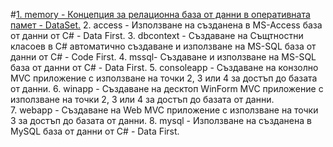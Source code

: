 #[1. memory - Концепция за релационна база от данни в оперативната памет - DataSet.](https://github.com/vakovsky/11/tree/main/part2(db)/1.memory)
2. access - Използване на създанена в MS-Access база от данни от C# - Data First.
3. dbcontext - Създаване на Същтностни класоев в C# автоматично създаване и използване на MS-SQL база от данни от C# - Code First.
4. mssql- Създаване и използване на MS-SQL база от данни от C# - Data First.
5. consoleapp - Създаване на конзолно MVC приложение с използване на точки 2, 3 или 4 за достъп до базата от данни. 
6. winapp - Създаване на десктоп WinForm MVC приложение с използване на точки 2, 3 или 4 за достъп до базата от данни.  
7. webapp - Създаване на Web MVC приложение с използване на точки 3 за достъп до базата от данни.
8. mysql - Използване на създанена в MySQL база от данни от C# - Data First.
